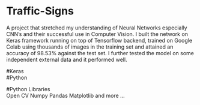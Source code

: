 # Traffic-Signs  

A project that stretched my understanding of Neural Networks especially CNN’s and their successful use in Computer Vision. I built the network on Keras framework running on top of Tensorflow backend, trained on Google Colab using thousands of images in the training set and attained an accuracy of 98.53% against the test set. I further tested the model on some independent external data and it performed well.


#Keras  
#Python  

#Python Libraries  
Open CV
Numpy
Pandas
Matplotlib
and more ...
